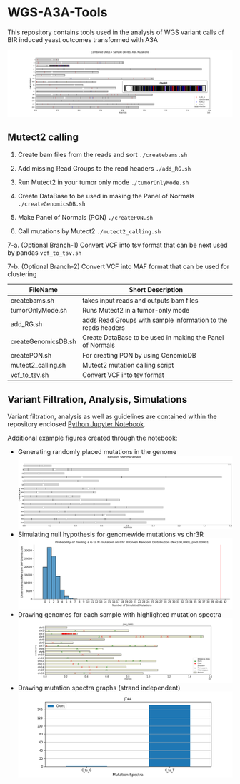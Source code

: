 # WGS-A3A-Tools
This repository contains tools used in the analysis of WGS variant calls of BIR induced yeast outcomes transformed with A3A

![](https://github.com/malkovalab/WGS-A3A-Tools/blob/main/Figures/A3A%20Mutations-blowout.png)

## Mutect2 calling

1. Create bam files from the reads and sort
`./createbams.sh`

2. Add missing Read Groups to the read headers
`./add_RG.sh`

3. Run Mutect2 in your tumor only mode
`./tumorOnlyMode.sh`

4. Create DataBase to be used in making the Panel of Normals
`./createGenomicsDB.sh`

5. Make Panel of Normals (PON)
`./createPON.sh`

6. Call mutations by Mutect2
`./mutect2_calling.sh`

7-a. (Optional Branch-1) Convert VCF into tsv format that can be next used by pandas
`vcf_to_tsv.sh`

7-b. (Optional Branch-2) Convert VCF into MAF format that can be used for clustering


| FileName | Short Description |
| --- | --- |
| createbams.sh | takes input reads and outputs bam files |
| tumorOnlyMode.sh | Runs Mutect2 in a tumor-only mode |
| add_RG.sh | adds Read Groups with sample information to the reads headers |
| createGenomicsDB.sh | Create DataBase to be used in making the Panel of Normals | 
| createPON.sh | For creating PON by using GenomicDB |
| mutect2_calling.sh | Mutect2 mutation calling script |
| vcf_to_tsv.sh | Convert VCF into tsv format |

## Variant Filtration, Analysis, Simulations

Variant filtration, analysis as well as guidelines are contained within the repository enclosed [Python Jupyter Notebook](https://github.com/malkovalab/WGS-A3A-Tools/blob/main/code/VaraintFilteringAndAnalysis.ipynb).

Additional example figures created through the notebook:
- Generating randomly placed mutations in the genome
![](https://github.com/malkovalab/WGS-A3A-Tools/blob/main/Figures/Random_SNP_Placement_genome_example.png)
- Simulating null hypothesis for genomewide mutations vs chr3R
![](https://github.com/malkovalab/WGS-A3A-Tools/blob/main/Figures/Probability%20of%20Finding%20a%20G%20to%20N%20mutation%20on%20Chr%20III%20Given%20Random%20Distribution%20(N%3D100%2C000)%2C%20p_0.00001_new.png)
- Drawing genomes for each sample with highlighted mutation spectra
![](https://github.com/malkovalab/WGS-A3A-Tools/blob/main/Figures/JT44_CSFP2.png)
- Drawing mutation spectra graphs (strand independent)
![](https://github.com/malkovalab/WGS-A3A-Tools/blob/main/Figures/JT44_spectra.png)
